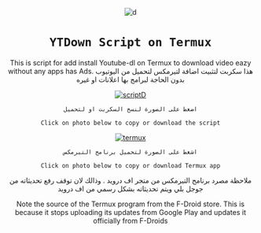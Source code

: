 <div align="center">
  
![d](https://user-images.githubusercontent.com/87449416/125830950-dfd14971-705d-4473-8d7c-5cf0d9558acd.png)
# `YTDown Script on Termux`
This is script for add install Youtube-dl on Termux to download video eazy without any apps has Ads.
هذا سكربت لتثبيت اضافة لتيرمكس لتحميل من اليوتيوب بدون الحاجة لبرامج بها اعلانات او غيره

[![scriptD](https://user-images.githubusercontent.com/87449416/126016289-0e63dc56-3a26-4e91-b9f5-7bfe84861666.png)](https://raw.githubusercontent.com/3nid/YtDown/main/setup)


`اضغط على الصورة لنسخ السكربت او لتحميل`

`Click on photo below to copy or download the script`

[![termux](https://user-images.githubusercontent.com/87449416/126016588-0345f44a-376e-4ce0-97ea-ed4f7ce24f9c.png)](https://f-droid.org/repo/com.termux_117.apk)

`اشغط على الصورة لتحميل برنامج التيرمكس`

`Click on photo below to copy or download Termux app`

ملاحظة مصرد برنامج التيرمكس من متجر اف درويد . وذالك لان توقف رفع تحديثاته من جوجل بلي ويتم تحديثاته بشكل رسمي من اف درويد

Note the source of the Termux program from the F-Droid store. This is because it stops uploading its updates from Google Play and updates it officially from F-Droids
  </div>
